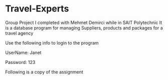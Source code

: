 # Travel-Experts
Group Project I completed with Mehmet Demirci while in SAIT Polytechnic
It is a database program for managing Suppliers, products and packages for a travel agency

Use the following info to login to the program

UserName: Janet

Password: 123

Following is a copy of the assignment



